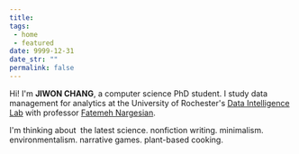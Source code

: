 ```yaml
---
title:
tags: 
 - home
 - featured
date: 9999-12-31
date_str: ""
permalink: false
---
```


<p class="poster-text">
    <span class="inner-reveal">Hi! I'm <strong class="highlight">JIWON CHANG</strong>,</span>
    <span class="inner-reveal">a <span class="highlight">computer science PhD student</span>.</span>
    <span class="inner-reveal">I study <span class="highlight">data management for analytics</span></span>
    <span class="inner-reveal">at the University of Rochester's <span class=""><a href="https://dataintelligencecrew.github.io/">Data Intelligence Lab</a></span></span>
    <span class="inner-reveal">with professor <span class=""><a href="https://fnargesian.com/">Fatemeh Nargesian</a></span>.</span>
</p>
<p class="poster-text">
    I'm thinking about&nbsp;<span class="alternating-wrapper">
        <span class="highlight">
            <span class="alternating-inner">the latest science.</span>
            <span class="alternating-inner">nonfiction writing.</span>
            <span class="alternating-inner">minimalism.</span>
            <span class="alternating-inner">environmentalism.</span>
            <span class="alternating-inner">narrative games.</span>
            <span class="alternating-inner">plant-based cooking.</span>
        </span>
    </span>
    <br>
</p>


